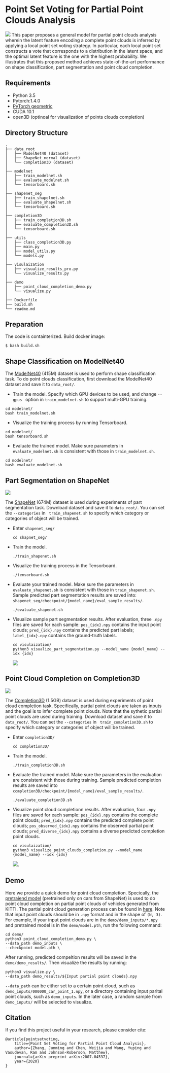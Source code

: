 __Point Set Voting for Partial Point Clouds Analysis__
===

![](figures/architectures.png)
This paper proposes a general model for partial point clouds analysis wherein the
latent feature encoding a complete point clouds is inferred by applying a local
point set voting strategy. In particular, each local point set constructs a vote
that corresponds to a distribution in the latent space, and the optimal latent
feature is the one with the highest probability. We illustrates that this proposed
method achieves state-of-the-art performance on shape classification, part segmentation
and point cloud completion.


## Requirements
- Python 3.5
- Pytorch:1.4.0
- [PyTorch geometric](https://pytorch-geometric.readthedocs.io/en/latest/notes/installation.html)
- CUDA 10.1
- open3D (optinoal for visualization of points clouds completion)


## Directory Structure

```
.
├── data_root
│   ├── ModelNet40 (dataset)
│   ├── ShapeNet_normal (dataset)
│   └── completion3D (dataset)
│
├── modelnet
│   ├── train_modelnet.sh
│   ├── evaluate_modelnet.sh
│   └── tensorboard.sh
│
├── shapenet_seg
│   ├── train_shapelnet.sh
│   ├── evaluate_shapelnet.sh
│   └── tensorboard.sh
│
├── completion3D
│   ├── train_completion3D.sh
│   ├── evaluate_completion3D.sh
│   └── tensorboard.sh
│
├── utils
│   ├── class_completion3D.py
│   ├── main.py
│   ├── model_utils.py
│   └── models.py
│
├── visulaization
│   ├── visualize_results_pro.py
│   └── visualize_results.py
│
├── demo
│   ├── point_cloud_completion_demo.py
│   └── visualize.py
│
├── Dockerfile
├── build.sh
└── readme.md
```


## Preparation
The code is containterized. Build docker image:
```
$ bash build.sh
```


## Shape Classification on ModelNet40
The [ModelNet40](http://modelnet.cs.princeton.edu/ModelNet40.zip) (415M) dataset
is used to perform shape classification task. To do point clouds classification,
first download the ModelNet40 dataset and save it to `data_root/`.

+ Train the model. Specify which GPU devices to be used, and change `--gpus `
option in `train_modelnet.sh` to support multi-GPU training.
```shell
cd modelnet/
bash train_modelnet.sh
```

+ Visualize the training process by running Tensorboard.
```shell
cd modelnet/
bash tensorboard.sh
```

+ Evaluate the trained model. Make sure parameters in `evaluate_modelnet.sh`
is consistent with those in `train_modelnet.sh`.
```shell
cd modelnet/
bash evaluate_modelnet.sh
```


## Part Segmentation on ShapeNet

![](figures/part_segmentation.png)

The [ShapeNet](https://shapenet.cs.stanford.edu/media/shapenetcore_partanno_segmentation_benchmark_v0_normal.zip)
(674M) dataset is used during experiments of part segmentation task. Download
dataset and save it to `data_root/`. You can set the `--categories` in `
train_shapenet.sh` to specify which category or categories of object will be
trained.

+ Enter `shapenet_seg/`
    ```shell
    cd shapnet_seg/
    ```

+ Train the model.
    ```shell
    ./train_shapenet.sh
    ```

+ Visualize the training process in the Tensorboard.
    ```shell
    ./tensorboard.sh
    ```

+ Evaluate your trained model. Make sure the parameters in
  `evaluate_shapenet.sh` is consistent with those in `train_shapenet.sh`. Sample
  predicted part segmentation results are saved into:
  `shapenet_seg/checkpoint/{model_name}/eval_sample_results/`.
    ```shell
    ./evaluate_shapenet.sh
    ```

+ Visualize sample part segmentation results. After evaluation, three `.npy`
  files are saved for each sample: `pos_{idx}.npy` contains the input point
  clouds; `pred_{idx}.npy` contains the predicted part labels; `label_{idx}.npy`
  contains the ground-truth labels.
    ```shell
    cd visulaization/
    python3 visualize_part_segmentation.py --model_name {model_name} --idx {idx}
    ``` 
  ![](figures/visualization_part_segmentation.png)


## Point Cloud Completion on Completion3D

![](figures/completion.png)

The [Completion3D](http://download.cs.stanford.edu/downloads/completion3d/dataset2019.zip)
(1.5GB) dataset is used during experiments of point cloud completion task.
Specifically, partial point clouds are taken as inputs and the goal is to infer
complete point clouds. Note that the sythetic partial point clouds are used
during training. Download dataset and save it to `data_root/`. You can set the
`--categories` in ` train_completion3D.sh` to specify which category or
categories of object will be trained.

+ Enter `completion3D/`
    ```shell
    cd completion3D/ 
    ```

+ Train the model. 
    ```shell
    ./train_completion3D.sh 
    ```

+ Evaluate the trained model. Make sure the parameters in the evaluation are
  consistent with those during training. Sample predicted completion results are
  saved into `completion3D/checkpoint/{model_name}/eval_sample_results/`.
    ```shell
    ./evaluate_completion3D.sh 
    ```

+ Visualize point cloud completionn results. After evaluation, four `.npy` files
  are saved for each sample: `pos_{idx}.npy` contains the complete point clouds;
  `pred_{idx}.npy` contains the predicted complete point clouds;
  `pos_observed_{idx}.npy` contains the observed partial point clouds;
  `pred_diverse_{idx}.npy` contains a diverse predicted completion point clouds.
    ```shell
    cd visulaization/
    python3 visualize_point_clouds_completion.py --model_name {model_name} --idx {idx}
    ``` 
  ![](figures/visualization_point_clouds_completion.png).


## Demo 
Here we provide a quick demo for point cloud completion. Specically, the
[pretraiend model](https://drive.google.com/drive/folders/1P96RiD1ODsOTum6A0VLwKpcp4P94-tUM?usp=sharing)
(pretrained only on cars from ShapeNet) is used to do point cloud completion on
partial point clouds of vehicles generated from KITTI. The partial point cloud
generation process can be found in
[here](https://github.com/junming259/Partial_Point_Clouds_generatioin). Note
that input point clouds should be in `.npy` format and in the shape of `(N, 3)`.
For example, if your input point clouds are in the `demo/demo_inputs/*.npy` and
pretrained model is in the `demo/model.pth`, run the following command:

```shell
cd demo/
python3 point_cloud_completion_demo.py \
--data_path demo_inputs \
--checkpoint model.pth \
```

After running, predicted compeltion results will be saved in the
`demo/demo_results/`. Then visualize the results by running:

```shell
python3 visualize.py \
--data_path demo_results/${Input partial point clouds}.npy
```

`--data_path` can be either set to a certain point cloud, such as
`demo_inputs/000000_car_point_1.npy`, or a directory containing input
parital point clouds, such as `demo_inputs`. In the later case, a random
sample from `demo_inputs/` will be selected to visualize. 


## Citation
If you find this project useful in your research, please consider cite:
```
@article{pointsetvoting,
    title={Point Set Voting for Partial Point Cloud Analysis},
    author={Zhang, Junming and Chen, Weijia and Wang, Yuping and Vasudevan, Ram and Johnson-Roberson, Matthew},
    journal={arXiv preprint arXiv:2007.04537},
    year={2020}
}
```
